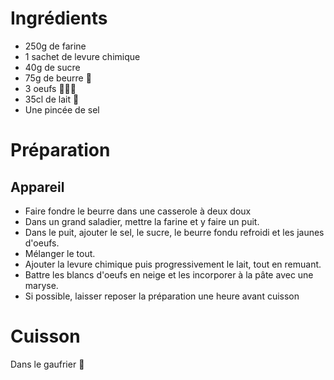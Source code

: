 # Ingrédients

* 250g de farine 
* 1 sachet de levure chimique
* 40g de sucre
* 75g de beurre 🧈
* 3 oeufs 🥚🥚🥚
* 35cl de lait 🥛
* Une pincée de sel

# Préparation

## Appareil

* Faire fondre le beurre dans une casserole à deux doux
* Dans un grand saladier, mettre la farine et y faire un puit.
* Dans le puit, ajouter le sel, le sucre, le beurre fondu refroidi et les jaunes d'oeufs.
* Mélanger le tout.
* Ajouter la levure chimique puis progressivement le lait, tout en remuant.
* Battre les blancs d'oeufs en neige et les incorporer à la pâte avec une maryse.
* Si possible, laisser reposer la préparation une heure avant cuisson

# Cuisson

Dans le gaufrier 🧇
